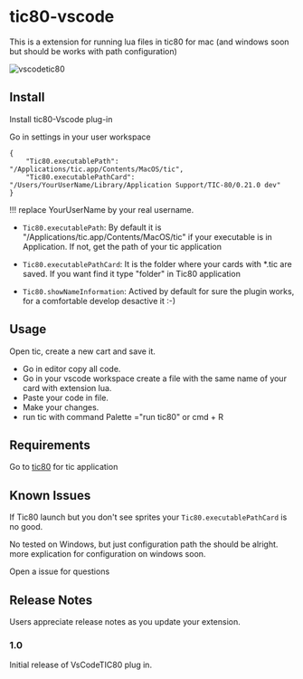 # tic80-vscode 

This is a extension for running lua files in tic80  for mac (and windows soon but should be works with path configuration)


![vscodetic80](./images/vscodetic80.gif)

## Install

Install tic80-Vscode plug-in

Go in settings
in your user workspace
````
{
    "Tic80.executablePath": "/Applications/tic.app/Contents/MacOS/tic",
    "Tic80.executablePathCard": "/Users/YourUserName/Library/Application Support/TIC-80/0.21.0 dev"
}
````
!!! replace YourUserName by your real username.

* `Tic80.executablePath`: By default it is  "/Applications/tic.app/Contents/MacOS/tic"
if your executable is in Application. If not, get the path of your tic application

* `Tic80.executablePathCard`:
It is the folder where your cards with *.tic are  saved. If you want find it type "folder" in Tic80 application

* `Tic80.showNameInformation`: Actived by default for sure the plugin works, for a comfortable develop desactive it :-)

## Usage

Open tic, create a new cart and save it.
- Go in editor copy all code.
- Go in your vscode workspace create a file with the same name of your card with extension lua.
- Paste your code in file.
- Make your changes.
- run tic with command Palette ="run tic80" or  cmd + R  

## Requirements

Go to [tic80](https://tic.computer/) for tic application

## Known Issues

If Tic80 launch but you don't see sprites your `Tic80.executablePathCard` is no good.

No tested on Windows, but just configuration path the should be alright. 
more explication for configuration on windows soon.

Open a issue for questions

## Release Notes

Users appreciate release notes as you update your extension.

### 1.0

Initial release of VsCodeTIC80 plug in.